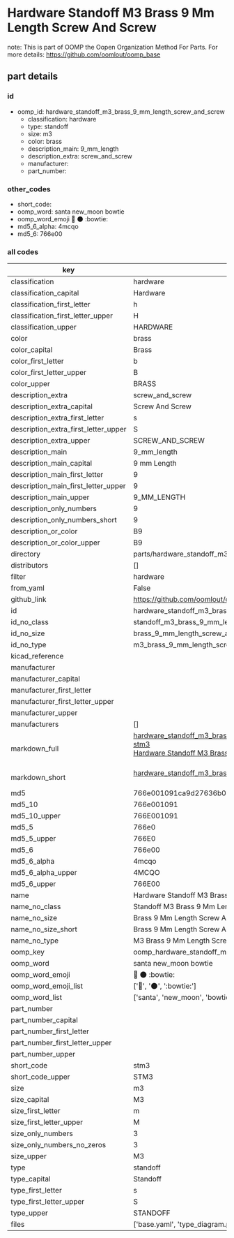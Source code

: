# Hardware Standoff M3 Brass 9 Mm Length Screw And Screw  

note: This is part of OOMP the Oopen Organization Method For Parts. For more details: https://github.com/oomlout/oomp_base

##  part details





### id
* oomp_id: hardware_standoff_m3_brass_9_mm_length_screw_and_screw
  * classification: hardware
  * type: standoff
  * size: m3
  * color: brass
  * description_main: 9_mm_length
  * description_extra: screw_and_screw
  * manufacturer: 
  * part_number: 

### other_codes
* short_code: 
* oomp_word: santa new_moon bowtie
* oomp_word_emoji :santa: :new_moon: :bowtie:
* md5_6_alpha: 4mcqo
* md5_6: 766e00

### all codes 
| key | value |  
| --- | --- |  
| classification | hardware |  
| classification_capital | Hardware |  
| classification_first_letter | h |  
| classification_first_letter_upper | H |  
| classification_upper | HARDWARE |  
| color | brass |  
| color_capital | Brass |  
| color_first_letter | b |  
| color_first_letter_upper | B |  
| color_upper | BRASS |  
| description_extra | screw_and_screw |  
| description_extra_capital | Screw And Screw |  
| description_extra_first_letter | s |  
| description_extra_first_letter_upper | S |  
| description_extra_upper | SCREW_AND_SCREW |  
| description_main | 9_mm_length |  
| description_main_capital | 9 mm Length |  
| description_main_first_letter | 9 |  
| description_main_first_letter_upper | 9 |  
| description_main_upper | 9_MM_LENGTH |  
| description_only_numbers | 9 |  
| description_only_numbers_short | 9 |  
| description_or_color | B9 |  
| description_or_color_upper | B9 |  
| directory | parts/hardware_standoff_m3_brass_9_mm_length_screw_and_screw |  
| distributors | [] |  
| filter | hardware |  
| from_yaml | False |  
| github_link | https://github.com/oomlout/oomlout_oomp_part_src/tree/main/parts/hardware_standoff_m3_brass_9_mm_length_screw_and_screw/working |  
| id | hardware_standoff_m3_brass_9_mm_length_screw_and_screw |  
| id_no_class | standoff_m3_brass_9_mm_length_screw_and_screw |  
| id_no_size | brass_9_mm_length_screw_and_screw |  
| id_no_type | m3_brass_9_mm_length_screw_and_screw |  
| kicad_reference |  |  
| manufacturer |  |  
| manufacturer_capital |  |  
| manufacturer_first_letter |  |  
| manufacturer_first_letter_upper |  |  
| manufacturer_upper |  |  
| manufacturers | [] |  
| markdown_full | [hardware_standoff_m3_brass_9_mm_length_screw_and_screw](https://github.com/oomlout/oomlout_oomp_part_src/tree/main/parts/hardware_standoff_m3_brass_9_mm_length_screw_and_screw/working)<br>[stm3](https://github.com/oomlout/oomlout_oomp_part_src/tree/main/parts/hardware_standoff_m3_brass_9_mm_length_screw_and_screw/working)<br>[Hardware Standoff M3 Brass 9 Mm Length Screw And Screw](https://github.com/oomlout/oomlout_oomp_part_src/tree/main/parts/hardware_standoff_m3_brass_9_mm_length_screw_and_screw/working)<br><br> |  
| markdown_short | [hardware_standoff_m3_brass_9_mm_length_screw_and_screw](https://github.com/oomlout/oomlout_oomp_part_src/tree/main/parts/hardware_standoff_m3_brass_9_mm_length_screw_and_screw/working)<br><br> |  
| md5 | 766e001091ca9d27636b08e5b574739a |  
| md5_10 | 766e001091 |  
| md5_10_upper | 766E001091 |  
| md5_5 | 766e0 |  
| md5_5_upper | 766E0 |  
| md5_6 | 766e00 |  
| md5_6_alpha | 4mcqo |  
| md5_6_alpha_upper | 4MCQO |  
| md5_6_upper | 766E00 |  
| name | Hardware Standoff M3 Brass 9 Mm Length Screw And Screw |  
| name_no_class | Standoff M3 Brass 9 Mm Length Screw And Screw |  
| name_no_size | Brass 9 Mm Length Screw And Screw |  
| name_no_size_short | Brass 9 Mm Length Screw And Screw |  
| name_no_type | M3 Brass 9 Mm Length Screw And Screw |  
| oomp_key | oomp_hardware_standoff_m3_brass_9_mm_length_screw_and_screw |  
| oomp_word | santa new_moon bowtie |  
| oomp_word_emoji | :santa: :new_moon: :bowtie: |  
| oomp_word_emoji_list | [':santa:', ':new_moon:', ':bowtie:'] |  
| oomp_word_list | ['santa', 'new_moon', 'bowtie'] |  
| part_number |  |  
| part_number_capital |  |  
| part_number_first_letter |  |  
| part_number_first_letter_upper |  |  
| part_number_upper |  |  
| short_code | stm3 |  
| short_code_upper | STM3 |  
| size | m3 |  
| size_capital | M3 |  
| size_first_letter | m |  
| size_first_letter_upper | M |  
| size_only_numbers | 3 |  
| size_only_numbers_no_zeros | 3 |  
| size_upper | M3 |  
| type | standoff |  
| type_capital | Standoff |  
| type_first_letter | s |  
| type_first_letter_upper | S |  
| type_upper | STANDOFF |  
| files | ['base.yaml', 'type_diagram.png', 'working.json', 'working.yaml'] |  
